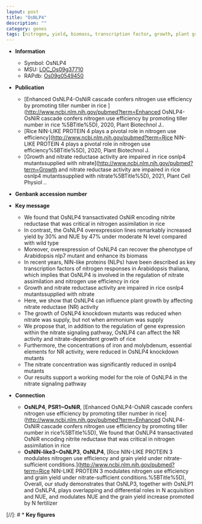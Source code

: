 ```yaml
---
layout: post
title: "OsNLP4"
description: ""
category: genes
tags: [nitrogen, yield, biomass, transcription factor, growth, plant growth, iron, nitrate]
---
```


* **Information**  
    + Symbol: OsNLP4  
    + MSU: [LOC_Os09g37710](http://rice.uga.edu/cgi-bin/ORF_infopage.cgi?orf=LOC_Os09g37710)  
    + RAPdb: [Os09g0549450](https://rapdb.dna.affrc.go.jp/locus/?name=Os09g0549450)  

* **Publication**  
    + [Enhanced OsNLP4-OsNiR cascade confers nitrogen use efficiency by promoting tiller number in rice ](http://www.ncbi.nlm.nih.gov/pubmed?term=Enhanced OsNLP4-OsNiR cascade confers nitrogen use efficiency by promoting tiller number in rice %5BTitle%5D), 2020, Plant Biotechnol J..
    + [Rice NIN-LIKE PROTEIN 4 plays a pivotal role in nitrogen use efficiency](http://www.ncbi.nlm.nih.gov/pubmed?term=Rice NIN-LIKE PROTEIN 4 plays a pivotal role in nitrogen use efficiency%5BTitle%5D), 2020, Plant Biotechnol J.
    + [Growth and nitrate reductase activity are impaired in rice osnlp4 mutantssupplied with nitrate](http://www.ncbi.nlm.nih.gov/pubmed?term=Growth and nitrate reductase activity are impaired in rice osnlp4 mutantssupplied with nitrate%5BTitle%5D), 2021, Plant Cell Physiol ..

* **Genbank accession number**  

* **Key message**  
    + We found that OsNLP4 transactivated OsNiR encoding nitrite reductase that was critical in nitrogen assimilation in rice
    + In contrast, the OsNLP4 overexpression lines remarkably increased yield by 30% and NUE by 47% under moderate N level compared with wild type
    + Moreover, overexpression of OsNLP4 can recover the phenotype of Arabidopsis nlp7 mutant and enhance its biomass
    + In recent years, NIN-like proteins (NLPs) have been described as key transcription factors of nitrogen responses in Arabidopsis thaliana, which implies that OsNLP4 is involved in the regulation of nitrate assimilation and nitrogen use efficiency in rice
    + Growth and nitrate reductase activity are impaired in rice osnlp4 mutantssupplied with nitrate
    + Here, we show that OsNLP4 can influence plant growth by affecting nitrate reductase (NR) activity
    + The growth of OsNLP4 knockdown mutants was reduced when nitrate was supply, but not when ammonium was supply
    + We propose that, in addition to the regulation of gene expression within the nitrate signaling pathway, OsNLP4 can affect the NR activity and nitrate-dependent growth of rice
    + Furthermore, the concentrations of iron and molybdenum, essential elements for NR activity, were reduced in OsNLP4 knockdown mutants
    + The nitrate concentration was significantly reduced in osnlp4 mutants
    + Our results support a working model for the role of OsNLP4 in the nitrate signaling pathway

* **Connection**  
    + __OsNLP4__, __PSR1~OsNiR__, [Enhanced OsNLP4-OsNiR cascade confers nitrogen use efficiency by promoting tiller number in rice](http://www.ncbi.nlm.nih.gov/pubmed?term=Enhanced OsNLP4-OsNiR cascade confers nitrogen use efficiency by promoting tiller number in rice%5BTitle%5D),  We found that OsNLP4 transactivated OsNiR encoding nitrite reductase that was critical in nitrogen assimilation in rice
    + __OsNIN-like3~OsNLP3__, __OsNLP4__, [Rice NIN-LIKE PROTEIN 3 modulates nitrogen use efficiency and grain yield under nitrate-sufficient conditions.](http://www.ncbi.nlm.nih.gov/pubmed?term=Rice NIN-LIKE PROTEIN 3 modulates nitrogen use efficiency and grain yield under nitrate-sufficient conditions.%5BTitle%5D),  Overall, our study demonstrates that OsNLP3, together with OsNLP1 and OsNLP4, plays overlapping and differential roles in N acquisition and NUE, and modulates NUE and the grain yield increase promoted by N fertilizer

[//]: # * **Key figures**  


